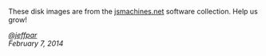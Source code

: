 These disk images are from the [jsmachines.net](http://jsmachines.net/) software collection.  Help us grow!

*[@jeffpar](mailto:Jeff@pcjs.org)*  
*February 7, 2014*
